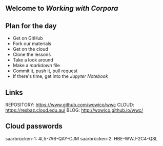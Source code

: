 Welcome to *Working with Corpora*
-----------------------------------

## Plan for the day

* Get on GitHub
* Fork our materials
* Get on the cloud
* Clone the lessons
* Take a look around
* Make a *markdown* file
* Commit it, push it, pull request
* If there's time, get into the *Jupyter Notebook*

## Links

REPOSITORY: https://www.github.com/wowico/wwc
CLOUD: https://resbaz.cloud.edu.au/
BLOG: http://wowico.github.io/wwc/

## Cloud passwords

saarbrücken-1: 4L5-7A6-QAY-CJM 
saarbrücken-2: HBE-WWJ-2C4-Q8L 
